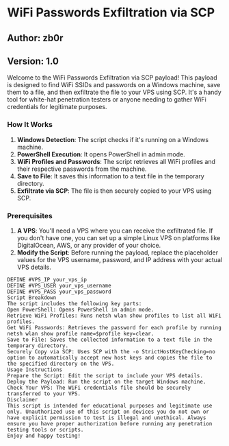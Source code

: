 # WiFi Passwords Exfiltration via SCP

## Author: zb0r
## Version: 1.0

Welcome to the WiFi Passwords Exfiltration via SCP payload! This payload is designed to find WiFi SSIDs and passwords on a Windows machine, save them to a file, and then exfiltrate the file to your VPS using SCP. It's a handy tool for white-hat penetration testers or anyone needing to gather WiFi credentials for legitimate purposes.

### How It Works

1. **Windows Detection**: The script checks if it's running on a Windows machine.
2. **PowerShell Execution**: It opens PowerShell in admin mode.
3. **WiFi Profiles and Passwords**: The script retrieves all WiFi profiles and their respective passwords from the machine.
4. **Save to File**: It saves this information to a text file in the temporary directory.
5. **Exfiltrate via SCP**: The file is then securely copied to your VPS using SCP.

### Prerequisites

1. **A VPS**: You'll need a VPS where you can receive the exfiltrated file. If you don't have one, you can set up a simple Linux VPS on platforms like DigitalOcean, AWS, or any provider of your choice.
2. **Modify the Script**: Before running the payload, replace the placeholder values for the VPS username, password, and IP address with your actual VPS details.

```plaintext
DEFINE #VPS_IP your_vps_ip
DEFINE #VPS_USER your_vps_username
DEFINE #VPS_PASS your_vps_password
Script Breakdown
The script includes the following key parts:
Open PowerShell: Opens PowerShell in admin mode.
Retrieve WiFi Profiles: Runs netsh wlan show profiles to list all WiFi profiles.
Get WiFi Passwords: Retrieves the password for each profile by running netsh wlan show profile name=$profile key=clear.
Save to File: Saves the collected information to a text file in the temporary directory.
Securely Copy via SCP: Uses SCP with the -o StrictHostKeyChecking=no option to automatically accept new host keys and copies the file to the specified directory on the VPS.
Usage Instructions
Prepare the Script: Edit the script to include your VPS details.
Deploy the Payload: Run the script on the target Windows machine.
Check Your VPS: The WiFi credentials file should be securely transferred to your VPS.
Disclaimer
This script is intended for educational purposes and legitimate use only. Unauthorized use of this script on devices you do not own or have explicit permission to test is illegal and unethical. Always ensure you have proper authorization before running any penetration testing tools or scripts.
Enjoy and happy testing!
